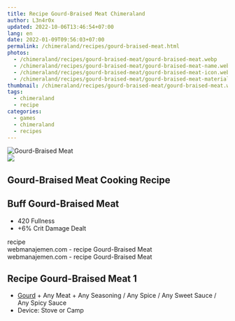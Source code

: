 ```yaml
---
title: Recipe Gourd-Braised Meat Chimeraland
author: L3n4r0x
updated: 2022-10-06T13:46:54+07:00
lang: en
date: 2022-01-09T09:56:03+07:00
permalink: /chimeraland/recipes/gourd-braised-meat.html
photos:
  - /chimeraland/recipes/gourd-braised-meat/gourd-braised-meat.webp
  - /chimeraland/recipes/gourd-braised-meat/gourd-braised-meat-name.webp
  - /chimeraland/recipes/gourd-braised-meat/gourd-braised-meat-icon.webp
  - /chimeraland/recipes/gourd-braised-meat/gourd-braised-meat-material.webp
thumbnail: /chimeraland/recipes/gourd-braised-meat/gourd-braised-meat.webp
tags:
  - chimeraland
  - recipe
categories:
  - games
  - chimeraland
  - recipes
---
```


<link
  rel="stylesheet"
  href="https://rawcdn.githack.com/dimaslanjaka/Web-Manajemen/870a349/css/bootstrap-5-3-0-alpha3-wrapper.css"
/>
<section id="bootstrap-wrapper">
  <div data-bs-theme="dark">
    <div class="card mb-2">
      <div class="card-body">
        <div class="row g-0">
          <div class="col-sm-4 position-relative mb-2">
            <img
              src="https://www.webmanajemen.com/chimeraland/recipes/gourd-braised-meat/gourd-braised-meat-material.webp"
              class="card-img fit-cover w-100 h-100"
              alt="Gourd-Braised Meat"
              data-fancybox="true"
            />
          </div>
          <div class="col-sm-8 mb-2">
            <div class="card-body">
              <div class="d-flex flex-row align-items-center mb-3">
                <img
                  class="d-inline-block me-2"
                  src="https://www.webmanajemen.com/chimeraland/recipes/gourd-braised-meat/gourd-braised-meat-icon.webp"
                  width="auto"
                  height="auto"
                  style="vertical-align: middle"
                />
                <h2 class="fs-5">Gourd-Braised Meat Cooking Recipe</h2>
              </div>
              <h2 class="card-title fs-5">Buff Gourd-Braised Meat</h2>
              <div class="card-text">
                <ul>
                  <li>420 Fullness</li>
                  <li>+6% Crit Damage Dealt</li>
                </ul>
              </div>
              <span class="badge rounded-pill">recipe</span>
            </div>
            <div class="card-footer text-end text-muted mt-auto">
              webmanajemen.com - recipe Gourd-Braised Meat
            </div>
          </div>
        </div>
      </div>
      <div class="card-footer text-end text-muted">
        webmanajemen.com - recipe Gourd-Braised Meat
      </div>
    </div>
    <div class="row mb-2">
      <div class="col-12 col-lg-6 recipe-item mb-2">
        <div class="card">
          <div class="card-body">
            <h2 class="card-title fs-5">Recipe Gourd-Braised Meat 1</h2>
            <div class="card-text">
              <ul>
                <li>
                  <a
                    class="text-decoration-none text-primary"
                    href="/chimeraland/materials/gourd.html"
                    >Gourd</a
                  ><span> + </span>Any Meat<span> + </span>Any Seasoning<span>
                    / </span
                  >Any Spice<span> / </span>Any Sweet Sauce<span> / </span>Any
                  Spicy Sauce
                </li>
                <li>Device: Stove or Camp</li>
              </ul>
            </div>
          </div>
        </div>
      </div>
    </div>
  </div>
</section>